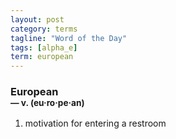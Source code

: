 ```yaml
---
layout: post
category: terms
tagline: "Word of the Day"
tags: [alpha_e]
term: european
---
```


<h3>European<br/> <small>&mdash; v. (eu<span>&middot;</span>ro<span>&middot;</span>pe<span>&middot;</span>an)</small></h3>
<p><ol><li>motivation for entering a restroom</li>
</ol></p>

